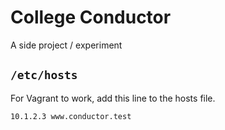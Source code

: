 # College Conductor

A side project / experiment

## `/etc/hosts`

For Vagrant to work,
add this line to the hosts file.

```
10.1.2.3 www.conductor.test
```

